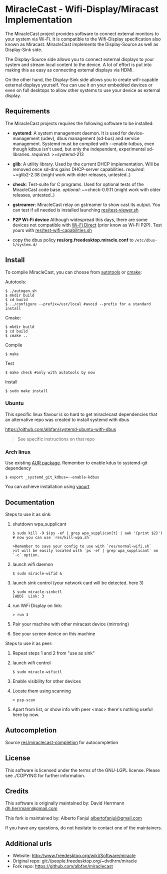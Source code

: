 # MiracleCast - Wifi-Display/Miracast Implementation

The MiracleCast project provides software to connect external monitors to your system via Wi-Fi. It is compatible to the Wifi-Display specification also known as Miracast. MiracleCast implements the Display-Source as well as Display-Sink side.

The Display-Source side allows you to connect external displays to your system and stream local content to the device. A lot of effort is put into making this as easy as connecting external displays via HDMI.

On the other hand, the Display-Sink side allows you to create wifi-capable external displays yourself. You can use it on your embedded devices or even on full desktops to allow other systems to use your device as external display.


## Requirements

The MiracleCast projects requires the following software to be installed:
 - **systemd**: A system management daemon. It is used for device-management (udev), dbus management (sd-bus) and service management.
    Systemd must be compiled with --enable-kdbus, even though kdbus isn't used, but only the independent, experimental sd-libraries.
    *required*: >=systemd-213

 - **glib**: A utility library. Used by the current DHCP implementation. Will be removed once sd-dns gains DHCP-server capabilities.
    *required*: ~=glib2-2.38 (might work with older releases, untested..)

 - **check**: Test-suite for C programs. Used for optional tests of the MiracleCast code base.
    *optional*: ~=check-0.9.11 (might work with older releases, untested..)

 - **gstreamer**: MiracleCast relay on gstreamer to show cast its output. You can test if all needed is installed launching [res/test-viewer.sh](https://github.com/albfan/miraclecast/blob/master/res/test-viewer.sh)

 - **P2P Wi-Fi device** Although widespread this days, there are some devices not compatible with [Wi-Fi Direct](http://en.wikipedia.org/wiki/Wi-Fi_Direct) (prior know as Wi-Fi P2P). Test yours with [res/test-wifi-capabilities.sh](https://github.com/albfan/miraclecast/blob/master/res/test-wifi-capabilities.sh)

 - copy the dbus policy **res/org.freedesktop.miracle.conf** to `/etc/dbus-1/system.d/`

## Install

To compile MiracleCast, you can choose from [autotools](http://en.wikipedia.org/wiki/GNU_build_system) or [cmake](http://en.wikipedia.org/wiki/CMake):


Autotools:

    $ ./autogen.sh
    $ mkdir build
    $ cd build
    $ ../configure --prefix=/usr/local #avoid --prefix for a standard install

Cmake:

    $ mkdir build
    $ cd build
    $ cmake ..

Compile

    $ make

Test

    $ make check #only with autotools by now

Install 

    $ sudo make install

### Ubuntu

This specific linux flavour is so hard to get miraclecast dependencies that an alternative repo was created to install systemd with dbus

https://github.com/albfan/systemd-ubuntu-with-dbus

> See specific instructions on that repo

### Arch linux

Use existing [AUR package](https://aur.archlinux.org/packages/miraclecast-github/). Remember to enable kdus to systemd-git dependency

    $ export _systemd_git_kdbus=--enable-kdbus

You can achieve installation using [yaourt](https://wiki.archlinux.org/index.php/Yaourt)

## Documentation

Steps to use it as sink:

 1. shutdown wpa_supplicant

        $ sudo kill -9 $(ps -ef | grep wpa_supplican[t] | awk '{print $2}')
        # now you can use `res/kill-wpa.sh`

        >Remember to save your config to use with `res/normal-wifi.sh`
        >it will be easily located with `ps -ef | grep wpa_supplicant` on `-c` option.

 2. launch wifi daemon

        $ sudo miracle-wifid &

 3. launch sink control (your network card will be detected. here 3)

        $ sudo miracle-sinkctl
        [ADD]  Link: 3

 4. run WiFi Display on link: 

        > run 3

 5. Pair your machine with other miracast device (mirroring)

 6. See your screen device on this machine

Steps to use it as peer:

 1. Repeat steps 1 and 2 from "use as sink"

 2. launch wifi control

        $ sudo miracle-wifictl

 3. Enable visibility for other devices

 4. Locate them using scanning

        > psp-scan

 5. Apart from list, or show info with peer &lt;mac&gt; there's nothing useful here by now.

## Autocompletion

 Source [res/miraclecast-completion](https://github.com/albfan/miraclecast/blob/master/res/miraclecast-completion) for autocompletion

## License

This software is licensed under the terms of the GNU-LGPL license. Please see ./COPYING for further information.

## Credits

This software is originally maintained by: David Herrmann dh.herrmann@gmail.com 

This fork is maintained by: Alberto Fanjul albertofanjul@gmail.com

If you have any questions, do not hesitate to contact one of the maintainers.

## Additional urls

- Website: http://www.freedesktop.org/wiki/Software/miracle
- Original repo: git://people.freedesktop.org/~dvdhrm/miracle
- Fork repo: https://github.com/albfan/miraclecast

